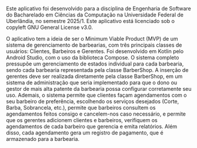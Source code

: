 Este aplicativo foi desenvolvido para a disciplina de Engenharia de Software do Bacharelado em Ciências da Computação na Universidade Federal de Uberlândia, no semestre 2025/1.
Este aplicativo está licenciado sob o copyleft GNU General License v3.0.

O aplicativo tem a ideia de ser o Minimum Viable Product (MVP) de um sistema de gerenciamento de barbearias, com três principais classes de usuários: Clientes, Barbeiros e Gerentes.
Foi desenvolvido em Kotlin pelo Android Studio, com o uso da biblioteca Compose.
O sistema completo pressupõe um gerenciamento de estados individual para cada barbearia, sendo cada barbearia representada pela classe BarberShop.
A inserção de gerentes deve ser realizada diretamente pela classe BarberShop, em um sistema de administração que seria implementado para que o dono ou gestor de mais alta patente da barbearia possa configurar corretamente seu uso.
Ademais, o sistema permite que clientes façam agendamentos com o seu barbeiro de preferência, escolhendo os serviços desejados (Corte, Barba, Sobrancela, etc.), permite que barbeiros consultem os agendamentos feitos consigo e cancelem-nos caso necessário, e permite que os gerentes adicionem clientes e barbeiros, verifiquem os agendamentos de cada barbeiro que gerencia e emita relatórios.
Além disso, cada agendamento gera um registro de pagamento, que é armazenado para a barbearia.
